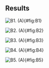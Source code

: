 ## Results

![**B1.** (A)](./output/figureB1.svg){#fig:B1}

![**B2.** (A)](./output/figureB2.svg){#fig:B2}

![**B3.** (A)](./output/figureB3.svg){#fig:B3}

![**B4.** (A)](./output/figureB4.svg){#fig:B4}

![**B5.** (A)](./output/figureB5.svg){#fig:B5}